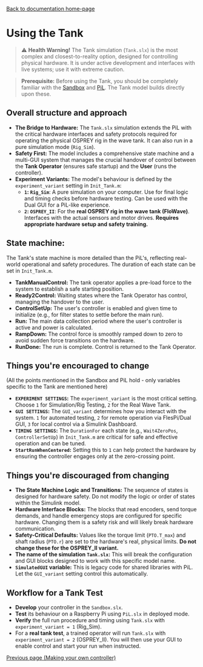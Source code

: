 [Back to documentation home-page](https://github.com/HAPiWEC/HAPiGYM_docs/blob/main/README.md)

# Using the Tank

> :warning: **Health Warning!** The Tank simulation (`Tank.slx`) is the most complex and closest-to-reality option, designed for controlling physical hardware. It is under active development and interfaces with live systems; use it with extreme caution.

> **Prerequisite:** Before using the Tank, you should be completely familiar with the [Sandbox](https://github.com/HAPiWEC/HAPiGYM_docs/blob/main/Pages/Getting-started/2-Using-the-Sandbox.md) and [PiL](https://github.com/HAPiWEC/HAPiGYM_docs/blob/main/Pages/Getting-started/3-Using-the-PiL.md). The Tank model builds directly upon these.

## Overall structure and approach
- **The Bridge to Hardware:** The `Tank.slx` simulation extends the PiL with the critical hardware interfaces and safety protocols required for operating the physical OSPREY rig in the wave tank. It can also run in a pure simulation mode (`Rig_Sim`).
- **Safety First:** The model includes a comprehensive state machine and a multi-GUI system that manages the crucial handover of control between the **Tank Operator** (ensures safe startup) and the **User** (runs the controller).
- **Experiment Variants:** The model's behaviour is defined by the `experiment_variant` setting in `Init_Tank.m`:
    - **`1`: `Rig_Sim`**: A pure simulation on your computer. Use for final logic and timing checks before hardware testing. Can be used with the Dual GUI for a PiL-like experience.
    - **`2`: `OSPREY_II`**: For the **real OSPREY rig in the wave tank (FloWave)**. Interfaces with the actual sensors and motor drives. **Requires appropriate hardware setup and safety training.**

## State machine:
The Tank's state machine is more detailed than the PiL's, reflecting real-world operational and safety procedures. The duration of each state can be set in `Init_Tank.m`.

- **TankManualControl:** The tank operator applies a pre-load force to the system to establish a safe starting position.
- **Ready2Control:** Waiting states where the Tank Operator has control, managing the handover to the user.
- **ControlSetUp:** The user's controller is enabled and given time to initialize (e.g., for filter states to settle before the main run).
- **Run:** The main data collection period where the user's controller is active and power is calculated.
- **RampDown:** The control force is smoothly ramped down to zero to avoid sudden force transitions on the hardware.
- **RunDone:** The run is complete. Control is returned to the Tank Operator.

## Things you're encouraged to change
(All the points mentioned in the Sandbox and PiL hold - only variables specific to the Tank are mentioned here)
- **`EXPERIMENT SETTINGS`:** The `experiment_variant` is the most critical setting. Choose `1` for Simulation/Rig Testing, `2` for the Real Wave Tank.
- **`GUI SETTINGS`:** The `GUI_variant` determines how you interact with the system. `1` for automated testing, `2` for remote operation via FlesPi/Dual GUI, `3` for local control via a Simulink Dashboard.
- **`TIMING SETTINGS`:** The `DurationFor` each state (e.g., `Wait4ZeroPos`, `ControllerSetUp`) in `Init_Tank.m` are critical for safe and effective operation and can be tuned.
- **`StartRunWhenCentered`:** Setting this to `1` can help protect the hardware by ensuring the controller engages only at the zero-crossing point.

## Things you're discouraged from changing
- **The State Machine Logic and Transitions:** The sequence of states is designed for hardware safety. Do not modify the logic or order of states within the Simulink model.
- **Hardware Interface Blocks:** The blocks that read encoders, send torque demands, and handle emergency stops are configured for specific hardware. Changing them is a safety risk and will likely break hardware communication.
- **Safety-Critical Defaults:** Values like the torque limit (`PTO.T_max`) and shaft radius (`PTO.r`) are set to the hardware's real, physical limits. **Do not change these for the OSPREY_II variant.**
- **The name of the simulation `Tank.slx`:** This will break the configuration and GUI blocks designed to work with this specific model name.
- **`SimulatedGUI` variable:** This is legacy code for shared libraries with PiL. Let the `GUI_variant` setting control this automatically.

## Workflow for a Tank Test

- **Develop** your controller in the `Sandbox.slx`.
- **Test** its behaviour on a Raspberry Pi using `PiL.slx` in deployed mode.
- **Verify** the full run procedure and timing using `Tank.slx` with `experiment_variant = 1` (Rig_Sim).
- For a **real tank test**, a trained operator will run `Tank.slx` with `experiment_variant = 2` (OSPREY_II). You will then use your GUI to enable control and start your run when instructed.


[Previous page (Making your own controller)](https://github.com/HAPiWEC/HAPiGYM_docs/blob/main/Pages/Getting-started/5-Making-your-own-controller.md)
